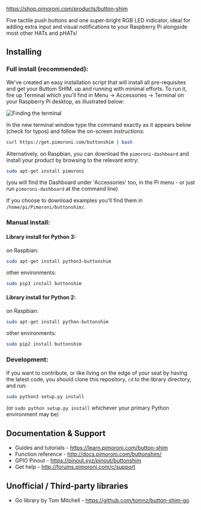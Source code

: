 https://shop.pimoroni.com/products/button-shim

Five tactile push buttons and one super-bright RGB LED indicator, ideal for adding extra input and visual notifications to your Raspberry Pi alongside most other HATs and pHATs!

## Installing

### Full install (recommended):

We've created an easy installation script that will install all pre-requisites and get your Buttom SHIM.
up and running with minimal efforts. To run it, fire up Terminal which you'll find in Menu -> Accessories -> Terminal
on your Raspberry Pi desktop, as illustrated below:

![Finding the terminal](http://get.pimoroni.com/resources/github-repo-terminal.png)

In the new terminal window type the command exactly as it appears below (check for typos) and follow the on-screen instructions:

```bash
curl https://get.pimoroni.com/buttonshim | bash
```

Alternatively, on Raspbian, you can download the `pimoroni-dashboard` and install your product by browsing to the relevant entry:

```bash
sudo apt-get install pimoroni
```
(you will find the Dashboard under 'Accessories' too, in the Pi menu - or just run `pimoroni-dashboard` at the command line)

If you choose to download examples you'll find them in `/home/pi/Pimoroni/buttonshim/`.

### Manual install:

#### Library install for Python 3:

on Raspbian:

```bash
sudo apt-get install python3-buttonshim
```

other environments: 

```bash
sudo pip3 install buttonshim
```

#### Library install for Python 2:

on Raspbian:

```bash
sudo apt-get install python-buttonshim
```

other environments: 

```bash
sudo pip2 install buttonshim
```

### Development:

If you want to contribute, or like living on the edge of your seat by having the latest code, you should clone this repository, `cd` to the library directory, and run:

```bash
sudo python3 setup.py install
```
(or `sudo python setup.py install` whichever your primary Python environment may be)

## Documentation & Support

* Guides and tutorials - https://learn.pimoroni.com/button-shim
* Function reference - http://docs.pimoroni.com/buttonshim/
* GPIO Pinout - https://pinout.xyz/pinout/buttonshim
* Get help - http://forums.pimoroni.com/c/support

## Unofficial / Third-party libraries

* Go library by Tom Mitchell - https://github.com/tomnz/button-shim-go
